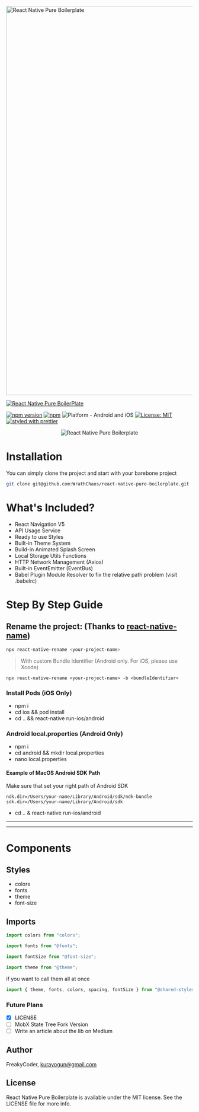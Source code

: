 <img alt="React Native Pure Boilerplate" src="https://github.com/WrathChaos/react-native-pure-boilerplate/blob/master/assets/logo.png" width="1050"/>

[![React Native Pure BoilerPlate](https://img.shields.io/badge/-React%20Native%20pure%20Boilerplate-lightgrey?style=for-the-badge)](https://github.com/WrathChaos/react-native-pure-boilerplate)

[![npm version](https://img.shields.io/npm/v/react-native-pure-boilerplate.svg?style=for-the-badge)](https://www.npmjs.com/package/@freakycoder/react-native-pure-boilerplate)
[![npm](https://img.shields.io/npm/dt/react-native-pure-boilerplate.svg?style=for-the-badge)](https://www.npmjs.com/package/@freakycoder/react-native-pure-boilerplate)
![Platform - Android and iOS](https://img.shields.io/badge/platform-Android%20%7C%20iOS-blue.svg?style=for-the-badge)
[![License: MIT](https://img.shields.io/badge/License-MIT-green.svg?style=for-the-badge)](https://opensource.org/licenses/MIT)
[![styled with prettier](https://img.shields.io/badge/styled_with-prettier-ff69b4.svg?style=for-the-badge)](https://github.com/prettier/prettier)

<p align="center">
  <img alt="React Native Pure Boilerplate"
        src="https://github.com/WrathChaos/react-native-pure-boilerplate/blob/master/assets/Screenshots/JSLibraryBoilerplate.png" />
</p>

# Installation

You can simply clone the project and start with your barebone project

```sh
git clone git@github.com:WrathChaos/react-native-pure-boilerplate.git
```

# What's Included?

- React Navigation V5
- API Usage Service
- Ready to use Styles
- Built-in Theme System
- Build-in Animated Splash Screen
- Local Storage Utils Functions
- HTTP Network Management (Axios)
- Built-in EventEmitter (EventBus)
- Babel Plugin Module Resolver to fix the relative path problem (visit .babelrc)

# Step By Step Guide

## Rename the project: (Thanks to [react-native-name](https://github.com/junedomingo/react-native-rename))

```sh
npx react-native-rename <your-project-name>
```

> With custom Bundle Identifier (Android only. For iOS, please use Xcode)

```sj
npx react-native-rename <your-project-name> -b <bundleIdentifier>
```

### Install Pods (iOS Only)

- npm i
- cd ios && pod install
- cd .. && react-native run-ios/android

### Android local.properties (Android Only)

- npm i
- cd android && mkdir local.properties
- nano local.properties

#### Example of MacOS Android SDK Path

Make sure that set your right path of Android SDK

```
ndk.dir=/Users/your-name/Library/Android/sdk/ndk-bundle
sdk.dir=/Users/your-name/Library/Android/sdk
```

- cd .. & react-native run-ios/android

<hr>

<hr>

# Components

## Styles

- colors
- fonts
- theme
- font-size

## Imports

```jsx
import colors from "colors";
```

```jsx
import fonts from "@fonts";
```

```jsx
import fontSize from "@font-size";
```

```jsx
import theme from "@theme";
```

if you want to call them all at once

```js
import { theme, fonts, colors, spacing, fontSize } from "@shared-styles/index";
```

### Future Plans

- [x] ~~LICENSE~~
- [ ] MobX State Tree Fork Version
- [ ] Write an article about the lib on Medium

## Author

FreakyCoder, kurayogun@gmail.com

## License

React Native Pure Boilerplate is available under the MIT license. See the LICENSE file for more info.
